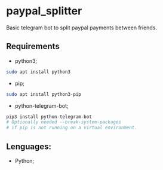 # paypal_splitter
Basic telegram bot to split paypal payments between friends.

## Requirements
- python3;
```bash
sudo apt install python3
```
- pip;
```bash
sudo apt install python3-pip
```
- python-telegram-bot;
```bash
pip3 install python-telegram-bot
# Optionally needed --break-system-packages
# if pip is not running on a virtual environment.
```

## Lenguages:
- Python;
